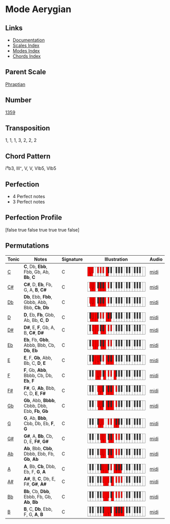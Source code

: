 # Mode Aerygian

## Links

- [Documentation](README.md)
- [Scales Index](Scales.md)
- [Modes Index](Modes.md)
- [Chords Index](Chords.md)

## Parent Scale

[Phraptian](ScalePhraptian.md)

## Number

[1359](https://ianring.com/musictheory/scales/1359)

## Transposition

1, 1, 1, 3, 2, 2, 2

## Chord Pattern

i⁰b3, III⁺, V, V, VIb5, VIb5

## Perfection

- 4 Perfect notes
- 3 Perfect notes

## Perfection Profile

[false true false true true true false]

## Permutations

| Tonic | Notes | Signature | Illustration | Audio |
|-------|-------|-----------|--------------|-------|
| [C](ModeCNaturalAerygian.md) | **C**, Db, **Ebb**, Fbb, Gb, Ab, **Bb**, **C** | C | ![CNaturalAerygian](ModeCNaturalAerygian.png) | [midi](https://github.com/edipermadi/music/blob/main/docs/ModeCNaturalAerygian.mid?raw=true) |
| [C#](ModeCSharpAerygian.md) | **C#**, D, **Eb**, Fb, G, A, **B**, **C#** | C | ![CSharpAerygian](ModeCSharpAerygian.png) | [midi](https://github.com/edipermadi/music/blob/main/docs/ModeCSharpAerygian.mid?raw=true) |
| [Db](ModeDFlatAerygian.md) | **Db**, Ebb, **Fbb**, Gbbb, Abb, Bbb, **Cb**, **Db** | C | ![DFlatAerygian](ModeDFlatAerygian.png) | [midi](https://github.com/edipermadi/music/blob/main/docs/ModeDFlatAerygian.mid?raw=true) |
| [D](ModeDNaturalAerygian.md) | **D**, Eb, **Fb**, Gbb, Ab, Bb, **C**, **D** | C | ![DNaturalAerygian](ModeDNaturalAerygian.png) | [midi](https://github.com/edipermadi/music/blob/main/docs/ModeDNaturalAerygian.mid?raw=true) |
| [D#](ModeDSharpAerygian.md) | **D#**, E, **F**, Gb, A, B, **C#**, **D#** | C | ![DSharpAerygian](ModeDSharpAerygian.png) | [midi](https://github.com/edipermadi/music/blob/main/docs/ModeDSharpAerygian.mid?raw=true) |
| [Eb](ModeEFlatAerygian.md) | **Eb**, Fb, **Gbb**, Abbb, Bbb, Cb, **Db**, **Eb** | C | ![EFlatAerygian](ModeEFlatAerygian.png) | [midi](https://github.com/edipermadi/music/blob/main/docs/ModeEFlatAerygian.mid?raw=true) |
| [E](ModeENaturalAerygian.md) | **E**, F, **Gb**, Abb, Bb, C, **D**, **E** | C | ![ENaturalAerygian](ModeENaturalAerygian.png) | [midi](https://github.com/edipermadi/music/blob/main/docs/ModeENaturalAerygian.mid?raw=true) |
| [F](ModeFNaturalAerygian.md) | **F**, Gb, **Abb**, Bbbb, Cb, Db, **Eb**, **F** | C | ![FNaturalAerygian](ModeFNaturalAerygian.png) | [midi](https://github.com/edipermadi/music/blob/main/docs/ModeFNaturalAerygian.mid?raw=true) |
| [F#](ModeFSharpAerygian.md) | **F#**, G, **Ab**, Bbb, C, D, **E**, **F#** | C | ![FSharpAerygian](ModeFSharpAerygian.png) | [midi](https://github.com/edipermadi/music/blob/main/docs/ModeFSharpAerygian.mid?raw=true) |
| [Gb](ModeGFlatAerygian.md) | **Gb**, Abb, **Bbbb**, Cbbb, Dbb, Ebb, **Fb**, **Gb** | C | ![GFlatAerygian](ModeGFlatAerygian.png) | [midi](https://github.com/edipermadi/music/blob/main/docs/ModeGFlatAerygian.mid?raw=true) |
| [G](ModeGNaturalAerygian.md) | **G**, Ab, **Bbb**, Cbb, Db, Eb, **F**, **G** | C | ![GNaturalAerygian](ModeGNaturalAerygian.png) | [midi](https://github.com/edipermadi/music/blob/main/docs/ModeGNaturalAerygian.mid?raw=true) |
| [G#](ModeGSharpAerygian.md) | **G#**, A, **Bb**, Cb, D, E, **F#**, **G#** | C | ![GSharpAerygian](ModeGSharpAerygian.png) | [midi](https://github.com/edipermadi/music/blob/main/docs/ModeGSharpAerygian.mid?raw=true) |
| [Ab](ModeAFlatAerygian.md) | **Ab**, Bbb, **Cbb**, Dbbb, Ebb, Fb, **Gb**, **Ab** | C | ![AFlatAerygian](ModeAFlatAerygian.png) | [midi](https://github.com/edipermadi/music/blob/main/docs/ModeAFlatAerygian.mid?raw=true) |
| [A](ModeANaturalAerygian.md) | **A**, Bb, **Cb**, Dbb, Eb, F, **G**, **A** | C | ![ANaturalAerygian](ModeANaturalAerygian.png) | [midi](https://github.com/edipermadi/music/blob/main/docs/ModeANaturalAerygian.mid?raw=true) |
| [A#](ModeASharpAerygian.md) | **A#**, B, **C**, Db, E, F#, **G#**, **A#** | C | ![ASharpAerygian](ModeASharpAerygian.png) | [midi](https://github.com/edipermadi/music/blob/main/docs/ModeASharpAerygian.mid?raw=true) |
| [Bb](ModeBFlatAerygian.md) | **Bb**, Cb, **Dbb**, Ebbb, Fb, Gb, **Ab**, **Bb** | C | ![BFlatAerygian](ModeBFlatAerygian.png) | [midi](https://github.com/edipermadi/music/blob/main/docs/ModeBFlatAerygian.mid?raw=true) |
| [B](ModeBNaturalAerygian.md) | **B**, C, **Db**, Ebb, F, G, **A**, **B** | C | ![BNaturalAerygian](ModeBNaturalAerygian.png) | [midi](https://github.com/edipermadi/music/blob/main/docs/ModeBNaturalAerygian.mid?raw=true) |
